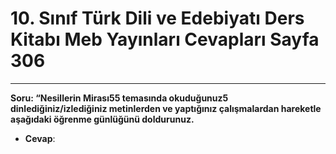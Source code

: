 # 10. Sınıf Türk Dili ve Edebiyatı Ders Kitabı Meb Yayınları Cevapları Sayfa 306

---

**Soru: “Nesillerin Mirası55 temasında okuduğunuz5 dinlediğiniz/izlediğiniz metinlerden ve yaptığınız çalışmalardan hareketle aşağıdaki öğrenme günlüğünü doldurunuz.**

-   **Cevap**: